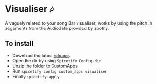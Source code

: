 # Visualiser 🎶

A vaguely related to your song Bar visualiser, works by using the pitch in segements from the Audiodata provided by spotify.

## To install

* Download the latest [release](https://github.com/Om-Thorat/Spicetify-apps/releases/download/v0.1.0/visualiser.zip).
* Open the dir by using `Spicetify Config-dir`
* Unzip the folder to CustomApps
* Run `spicetify config custom_apps visualiser`
* Finally `spicetify apply`


